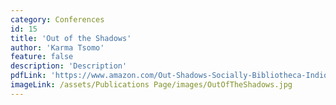 ```yaml
---
category: Conferences
id: 15
title: 'Out of the Shadows'
author: 'Karma Tsomo'
feature: false
description: 'Description'
pdfLink: 'https://www.amazon.com/Out-Shadows-Socially-Bibliotheca-Indio-Buddhica/dp/8170308496/ref=sr_1_26?s=books&ie=UTF8&qid=1381809693&sr=1-26&keywords=karma+lekshe+tsomo'
imageLink: /assets/Publications Page/images/OutOfTheShadows.jpg
---
```

